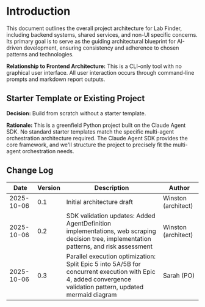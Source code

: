 # Introduction

This document outlines the overall project architecture for Lab Finder, including backend systems, shared services, and non-UI specific concerns. Its primary goal is to serve as the guiding architectural blueprint for AI-driven development, ensuring consistency and adherence to chosen patterns and technologies.

**Relationship to Frontend Architecture:**
This is a CLI-only tool with no graphical user interface. All user interaction occurs through command-line prompts and markdown report outputs.

## Starter Template or Existing Project

**Decision:** Build from scratch without a starter template.

**Rationale:** This is a greenfield Python project built on the Claude Agent SDK. No standard starter templates match the specific multi-agent orchestration architecture required. The Claude Agent SDK provides the core framework, and we'll structure the project to precisely fit the multi-agent orchestration needs.

## Change Log

| Date | Version | Description | Author |
|------|---------|-------------|--------|
| 2025-10-06 | 0.1 | Initial architecture draft | Winston (architect) |
| 2025-10-06 | 0.2 | SDK validation updates: Added AgentDefinition implementations, web scraping decision tree, implementation patterns, and risk assessment | Winston (architect) |
| 2025-10-06 | 0.3 | Parallel execution optimization: Split Epic 5 into 5A/5B for concurrent execution with Epic 4, added convergence validation pattern, updated mermaid diagram | Sarah (PO) |
